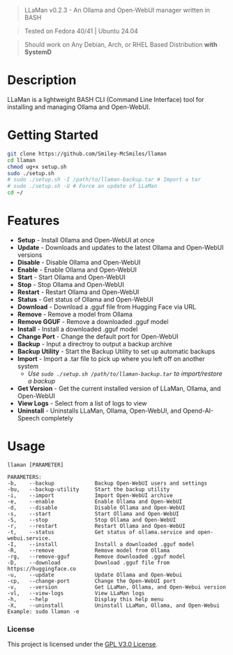 > LLaMan v0.2.3 - An Ollama and Open-WebUI manager written in BASH

> Tested on Fedora 40/41 | Ubuntu 24.04

> Should work on Any Debian, Arch, or RHEL Based Distribution **with SystemD**

# Description

LLaMan is a lightweight BASH CLI (Command Line Interface) tool for installing and managing Ollama and Open-WebUI.

# Getting Started

```sh
git clone https://github.com/Smiley-McSmiles/llaman
cd llaman
chmod ug+x setup.sh
sudo ./setup.sh
# sudo ./setup.sh -I /path/to/llaman-backup.tar # Import a tar
# sudo ./setup.sh -U # Force an update of LLaMan
cd ~/
```

# Features

* **Setup** - Install Ollama and Open-WebUI at once
* **Update** - Downloads and updates to the latest Ollama and Open-WebUI versions
* **Disable** - Disable Ollama and Open-WebUI
* **Enable** - Enable Ollama and Open-WebUI
* **Start** - Start Ollama and Open-WebUI
* **Stop** - Stop Ollama and Open-WebUI
* **Restart** - Restart Ollama and Open-WebUI
* **Status** - Get status of Ollama and Open-WebUI
* **Download** - Download a .gguf file from Hugging Face via URL
* **Remove** - Remove a model from Ollama
* **Remove GGUF** - Remove a downloaded .gguf model
* **Install** - Install a downloaded .gguf model
* **Change Port** - Change the default port for Open-WebUI
* **Backup** - Input a directroy to output a backup archive
* **Backup Utility** - Start the Backup Utility to set up automatic backups
* **Import** - Import a .tar file to pick up where you left off on another system
  - _Use `sudo ./setup.sh /path/to/llaman-backup.tar` to import/restore a backup_
* **Get Version** - Get the current installed version of LLaMan, Ollama, and Open-WebUI
* **View Logs** - Select from a list of logs to view
* **Uninstall** - Uninstalls LLaMan, Ollama, Open-WebUI, and Opend-AI-Speech completely

# Usage
```
llaman [PARAMETER]

PARAMETERS:
-b,    --backup             Backup Open-WebUI users and settings
-bu,   --backup-utility     Start the backup utility
-i,    --import             Import Open-WebUI archive
-e,    --enable             Enable Ollama and Open-WebUI
-d,    --disable            Disable Ollama and Open-WebUI
-s,    --start              Start Ollama and Open-WebUI
-S,    --stop               Stop Ollama and Open-WebUI
-r,    --restart            Restart Ollama and Open-WebUI
-t,    --status             Get status of ollama.service and open-webui.service.
-I,    --install            Install a downloaded .gguf model
-R,    --remove             Remove model from Ollama
-rg,   --remove-gguf        Remove downloaded .gguf model
-D,    --download           Download .gguf file from https://huggingface.co
-u,    --update             Update Ollama and Open-Webui
-cp,   --change-port        Change the Open-WebUI port
-v,    --version            Get LLaMan, Ollama, and Open-Webui version
-vl,   --view-logs          View LLaMan logs
-h,    --help               Display this help menu
-X,    --uninstall          Uninstall LLaMan, Ollama, and Open-Webui
Example: sudo llaman -e
```

### License
   This project is licensed under the [GPL V3.0 License](https://github.com/Smiley-McSmiles/llaman/blob/main/LICENSE).

